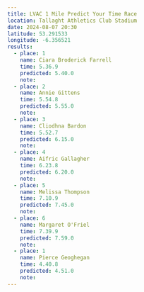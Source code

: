 ```yaml
---
title: LVAC 1 Mile Predict Your Time Race
location: Tallaght Athletics Club Stadium  
date: 2024-08-07 20:30
latitude: 53.291533 
longitude: -6.356521
results:
  - place: 1
    name: Ciara Broderick Farrell
    time: 5.36.9
    predicted: 5.40.0
    note: 
  - place: 2
    name: Annie Gittens
    time: 5.54.8
    predicted: 5.55.0
    note: 
  - place: 3
    name: Cliodhna Bardon
    time: 5.52.7
    predicted: 6.15.0
    note: 
  - place: 4
    name: Aifric Gallagher
    time: 6.23.8
    predicted: 6.20.0
    note: 
  - place: 5
    name: Melissa Thompson
    time: 7.10.9
    predicted: 7.45.0
    note: 
  - place: 6
    name: Margaret O'Friel
    time: 7.39.9
    predicted: 7.59.0
    note: 
  - place: 1
    name: Pierce Geoghegan
    time: 4.40.8
    predicted: 4.51.0
    note:
---
```

